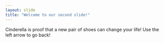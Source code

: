 ```yaml
---
layout: slide
title: "Welcome to our second slide!"
---
```

Cinderella is proof that a new pair of shoes can change your life!
Use the left arrow to go back!
